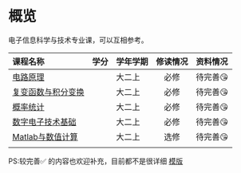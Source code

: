 # 概览

电子信息科学与技术专业课，可以互相参考。

|课程名称|学分|学年学期|修读情况|资料情况|
|:--|:--|:--|:--:|:--|
|[电路原理](电路原理)||大二上|必修|待完善😘|
|[复变函数与积分变换](复变函数与积分变换)||大二上|必修|待完善😘|
|[概率统计](概率统计)||大二上|必修|待完善😘|
|[数字电子技术基础](数字电子技术基础)||大二上|必修|待完善😘|
|[Matlab与数值计算](Matlab与数值计算/)||大二上|选修|待完善😘|
|  | |  |  |  |

PS:较完善✅ 的内容也欢迎补充，目前都不是很详细  [模版](../template.md)

<style>
.md-typeset table:not([class]) th {
    min-width: 1em;
}
</style>